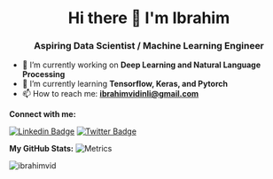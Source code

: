 <h1 align="center">Hi there 👋 I'm Ibrahim</h1>
<h3 align="center">Aspiring Data Scientist / Machine Learning Engineer</h3>

- 🔭 I’m currently working on **Deep Learning and Natural Language Processing**
- 🌱 I’m currently learning **Tensorflow, Keras, and Pytorch**
- 📫 How to reach me: **ibrahimvidinli@gmail.com**

**Connect with me:**

 [![Linkedin Badge](https://img.shields.io/badge/-LinkedIn-0e76a8?style=flat-square&logo=Linkedin&logoColor=white)](https://linkedin.com/in/ibrahimvidinli)
 [![Twitter Badge](https://img.shields.io/badge/-Twitter-00acee?style=flat-square&logo=Twitter&logoColor=white)](https://twitter.com/ibrahimvid)

**My GitHub Stats:**
![Metrics](https://metrics.lecoq.io/ibrahimvid?template=classic&languages=1&languages.colors=github&languages.threshold=0%25&config.timezone=America%2FLos_Angeles)
<!--
<p>
  <img height="180em" src="https://github-readme-stats.vercel.app/api?username=ibrahimvid&show_icons=true&hide_border=true&&count_private=true&include_all_commits=true" />
  <img height="180em" src="https://github-readme-stats.vercel.app/api/top-langs/?username=ibrahimvid&show_icons=true&hide_border=true&layout=compact&langs_count=8"/>
</p>
-->
<p align="left"><img src="https://komarev.com/ghpvc/?username=ibrahimvid" alt="ibrahimvid" /></p>
